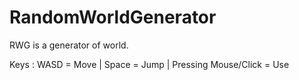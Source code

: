 # RandomWorldGenerator

RWG is a generator of world.

Keys : WASD = Move | Space = Jump | Pressing Mouse/Click = Use

